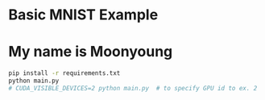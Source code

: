 # Basic MNIST Example
# My name is Moonyoung
```bash
pip install -r requirements.txt
python main.py
# CUDA_VISIBLE_DEVICES=2 python main.py  # to specify GPU id to ex. 2
```
